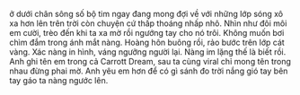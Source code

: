 ở dưới chân sông số bộ tim ngay đang mong đợi về với những lớp sóng xô xa hơn lên trên trời còn chuyện cứ thấp thoáng nhấp nhô. Nhìn như đôi môi em cười, trèo đến khi ta xa mờ rồi ngướng tay cho nó trôi. Không muốn bơi chìm đắm trong ánh mắt nàng. Hoàng hôn buông rồi, rảo bước trên lớp cát vàng. Xác nàng in hình, váng ngưỡng người lại. Nàng im lặng thế là biết rồi. Anh ghi tên em trong cả Carrott Dream, sau ta cùng viral chỉ mong tên trong nhau đừng phai mờ. Anh yêu em hơn để có gì sánh đo trời nắng gió tay bên tay gáo ta nàng ngước lên.